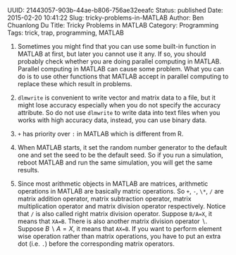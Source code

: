 UUID: 21443057-903b-44ae-b806-756ae32eeafc
Status: published
Date: 2015-02-20 10:41:22
Slug: tricky-problems-in-MATLAB
Author: Ben Chuanlong Du
Title: Tricky Problems in MATLAB
Category: Programming
Tags: trick, trap, programming, MATLAB


1. Sometimes you might find that you can use some built-in function in
MATLAB at first, but later you cannot use it any. If so, you should
probably check whether you are doing parallel computing in MATLAB.
Parallel computing in MATLAB can cause some problem. What you can do
is to use other functions that MATLAB accept in parallel computing
to replace these which result in problems.

5. `dlmwrite` is convenient to write vector and matrix data to a file,
but it might lose accuracy especially when you do not specify the
accuracy attribute. So do not use `dlmwrite` to write data into text
files when you works with high accuracy data, instead, you can use
binary data.

6. `+` has priority over `:` in MATLAB which is different from R.

7. When MATLAB starts, it set the random number generator to the
default one and set the seed to be the default seed. So if you run a
simulation, reboot MATLAB and run the same simulation, you will get
the same results.

1. Since most arithmetic objects in MATLAB are matrices, arithmetic
operations in MATLAB are basically matric operations. So `+`, `-`,
`\*`, `/` are matrix addition operator, matrix subtraction
operator, matrix multiplication operator and matrix division
operator respectively. 
Notice that `/` is also called right matrix division operator. Suppose
`B/A=X`, it means that `XA=B`. There is also another matrix division
operator $\backslash$. Suppose $B\backslash A=X$, it means that
`AX=B`.
If you want to perform element wise
operation rather than matrix operations, you have to put
an extra dot (i.e. `.`) before the corresponding matrix
operators.

